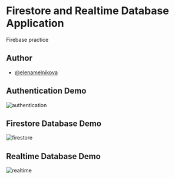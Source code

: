 # Firestore and Realtime Database Application
Firebase practice

## Author
- [@elenamelnikova](https://github.com/canadianExperience)

## Authentication Demo
![authentication](https://user-images.githubusercontent.com/45378000/158657327-6ba470a0-31b7-4e8f-8ded-03a1103535ee.png)

## Firestore Database Demo
![firestore](https://user-images.githubusercontent.com/45378000/158657395-c66bea56-b39d-4333-8ff7-7e06250060aa.png)

## Realtime Database Demo
![realtime](https://user-images.githubusercontent.com/45378000/158657545-2cb01e8e-1e19-4841-82d4-0b137c254220.png)
